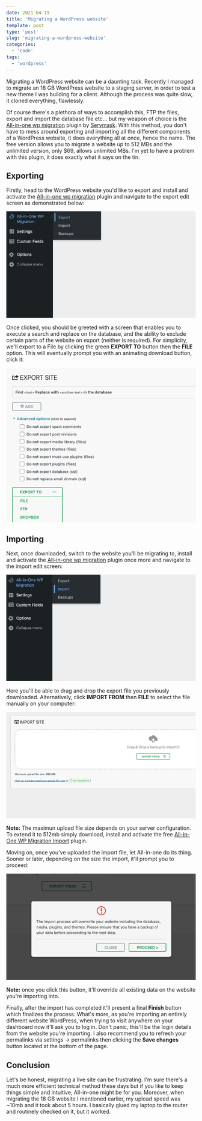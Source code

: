 ```yaml
---
date: 2021-04-19
title: 'Migrating a WordPress website'
template: post
type: 'post'
slug: 'migrating-a-wordpress-website'
categories:
  - 'code'
tags:
  - 'wordpress'
---
```


Migrating a WordPress website can be a daunting task. Recently I managed to migrate an 18 GB WordPress website to a staging server, in order to test a new theme I was building for a client. Although the process was quite slow, it cloned everything, flawlessly. 

Of course there's a plethora of ways to accomplish this, FTP the files, export and import the database file etc... but my weapon of choice is the [All-in-one wp migration](https://wordpress.org/plugins/all-in-one-wp-migration/) plugin by [Servmask](https://servmask.com/). With this method, you don't have to mess around exporting and importing all the different components of a WordPress website, it does everything all at once, hence the name. The free version allows you to migrate a website up to 512 MBs and the unlimited version, only $69, allows unlimited MBs. I'm yet to have a problem with this plugin, it does exactly what it says on the tin.

## Exporting

Firstly, head to the WordPress website you'd like to export and install and activate the [All-in-one wp migration](https://wordpress.org/plugins/all-in-one-wp-migration/) plugin and navigate to the export edit screen as demonstrated below:

![All-in-one wp migration export option](../images/posts/all-in-one-migration-export.png)

Once clicked, you should be greeted with a screen that enables you to execute a search and replace on the database, and the ability to exclude certain parts of the website on export (neither is required). For simplicity, we'll export to a File by clicking the green **EXPORT TO** button then the **FILE** option. This will eventually prompt you with an animating download button, click it:

![All-in-one wp migration export edit screen](../images/posts/all-in-one-migration-export-edit-screen.png)

## Importing

Next, once downloaded, switch to the website you'll be migrating to, install and activate the [All-in-one wp migration](https://wordpress.org/plugins/all-in-one-wp-migration/) plugin once more and navigate to the import edit screen:

![All-in-one wp migration import option](../images/posts/all-in-one-migration-import.png)

Here you'll be able to drag and drop the export file you previously downloaded. Alternatively, click **IMPORT FROM** then **FILE** to select the file manually on your computer:

![All-in-one wp migration import edit screen](../images/posts/all-in-one-migration-import-edit-screen.png)

**Note:** The maximun upload file size depends on your server configuration. To extend it to 512mb simply download, install and activate the free [All-in-One WP Migration Import](https://import.wp-migration.com/) plugin.

Moving on, once you've uploaded the import file, let All-in-one do its thing. Sooner or later, depending on the size the import, it'll prompt you to proceed:

![All-in-one wp migration proceed button](../images/posts/all-in-one-proceed.png)

**Note:** once you click this button, it'll override all existing data on the website you're importing into.

Finally, after the import has completed it'll present a final **Finish** button which finalizes the process. What's more, as you're importing an entirely different website WordPress, when trying to visit anywhere on your dashboard now it'll ask you to log in. Don't panic, this'll be the login details from the website you're importing. I also recommend you to refresh your permalinks via settings -> permalinks then clicking the **Save changes** button located at the bottom of the page.

## Conclusion

Let's be honest, migrating a live site can be frustrating. I'm sure there's a much more efficient technical method these days but if you like to keep things simple and intuitive, All-in-one might be for you. Moreover, when migrating the 18 GB website I mentioned earlier, my upload speed was ~10mb and it took about 5 hours. I basically glued my laptop to the router and routinely checked on it, but it worked.